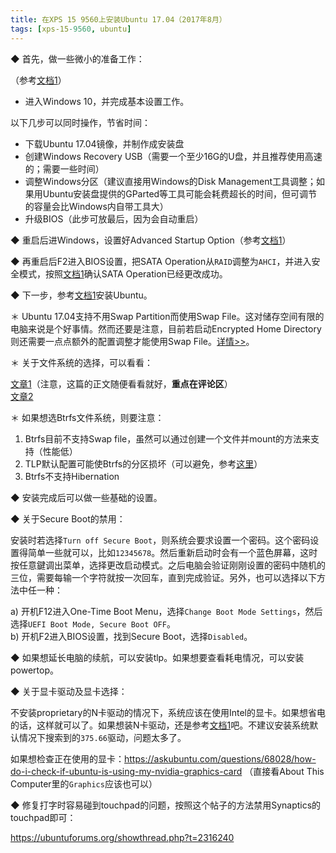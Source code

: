 ```yaml
---
title: 在XPS 15 9560上安装Ubuntu 17.04（2017年8月）
tags: [xps-15-9560, ubuntu]
---
```


◆ 首先，做一些微小的准备工作：

（参考[文档1][rcasero]）

* 进入Windows 10，并完成基本设置工作。

以下几步可以同时操作，节省时间：

* 下载Ubuntu 17.04镜像，并制作成安装盘
* 创建Windows Recovery USB（需要一个至少16G的U盘，并且推荐使用高速的；需要一些时间）
* 调整Windows分区（建议直接用Windows的Disk Management工具调整；如果用Ubuntu安装盘提供的GParted等工具可能会耗费超长的时间，但可调节的容量会比Windows内自带工具大）
* 升级BIOS（此步可放最后，因为会自动重启）

◆ 重启后进Windows，设置好Advanced Startup Option（参考[文档1][rcasero]）

◆ 再重启后F2进入BIOS设置，把SATA Operation从`RAID`调整为`AHCI`，并进入安全模式，按照[文档1][rcasero]确认SATA Operation已经更改成功。

◆ 下一步，参考[文档1][rcasero]安装Ubuntu。

＊ Ubuntu 17.04支持不用Swap Partition而使用Swap File。这对储存空间有限的电脑来说是个好事情。然而还要是注意，目前若启动Encrypted Home Directory则还需要一点点额外的配置调整才能使用Swap File。[详情>>](https://bugs.launchpad.net/ubuntu/+source/ecryptfs-utils/+bug/1670336)。

＊ 关于文件系统的选择，可以看看：

[文章1](https://www.maketecheasier.com/best-linux-filesystem-for-ssd/)（注意，这篇的正文随便看看就好，__重点在评论区__）<br />
[文章2](https://www.reddit.com/r/linuxquestions/comments/4va691/what_are_the_advantages_if_any_of_btrfs_over_ext4/)

＊ 如果想选Btrfs文件系统，则要注意：

1. Btrfs目前不支持Swap file，虽然可以通过创建一个文件并mount的方法来支持（性能低）
1. TLP默认配置可能使Btrfs的分区损坏（可以避免，参考[这里](https://github.com/linrunner/TLP/issues/128#issuecomment-75454692)）
1. Btrfs不支持Hibernation

◆ 安装完成后可以做一些基础的设置。

◆ 关于Secure Boot的禁用：

安装时若选择`Turn off Secure Boot`，则系统会要求设置一个密码。这个密码设置得简单一些就可以，比如`12345678`。然后重新启动时会有一个蓝色屏幕，这时按任意鍵调出菜单，选择更改启动模式。之后电脑会验证刚刚设置的密码中随机的三位，需要每输一个字符就按一次回车，直到完成验证。另外，也可以选择以下方法中任一种：

a) 开机F12进入One-Time Boot Menu，选择`Change Boot Mode Settings`，然后选择`UEFI Boot Mode, Secure Boot OFF`。<br />
b) 开机F2进入BIOS设置，找到Secure Boot，选择`Disabled`。

◆ 如果想延长电脑的续航，可以安装tlp。如果想要查看耗电情况，可以安装powertop。

◆ 关于显卡驱动及显卡选择：

不安装proprietary的N卡驱动的情况下，系统应该在使用Intel的显卡。如果想省电的话，这样就可以了。如果想装N卡驱动，还是参考[文档1][rcasero]吧。不建议安装系统默认情况下搜索到的`375.66`驱动，问题太多了。

如果想检查正在使用的显卡：https://askubuntu.com/questions/68028/how-do-i-check-if-ubuntu-is-using-my-nvidia-graphics-card （直接看About This Computer里的`Graphics`应该也可以）

◆ 修复打字时容易碰到touchpad的问题，按照这个帖子的方法禁用Synaptics的touchpad即可：

https://ubuntuforums.org/showthread.php?t=2316240

[rcasero]: https://github.com/rcasero/doc/wiki/Ubuntu-linux-on-Dell-XPS-15-(9560)
